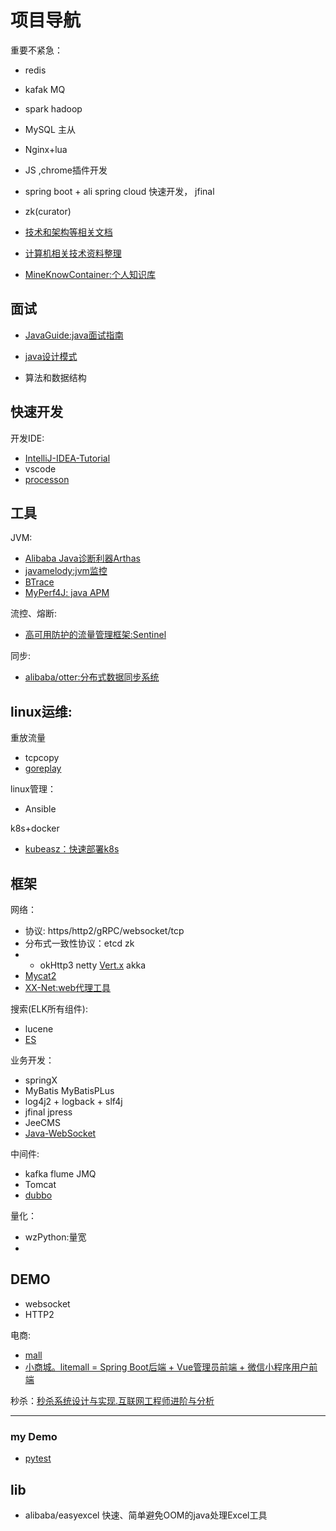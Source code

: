 # 项目导航

重要不紧急：
- redis
- kafak MQ
- spark hadoop
- MySQL 主从
- Nginx+lua
- JS ,chrome插件开发
- spring boot + ali spring cloud 快速开发， jfinal 
- zk(curator)


- [技术和架构等相关文档](https://github.com/xunchangguo/km)
- [计算机相关技术资料整理](https://github.com/EZLippi/practical-programming-books)
- [MineKnowContainer:个人知识库](https://github.com/Moonergfp/MineKnowContainer)

## 面试

- [JavaGuide:java面试指南](https://github.com/Snailclimb/JavaGuide )
- [java设计模式](https://github.com/iluwatar/java-design-patterns)

- 算法和数据结构

## 快速开发

开发IDE:
- [IntelliJ-IDEA-Tutorial](https://github.com/judasn/IntelliJ-IDEA-Tutorial)
- vscode
- [processon](https://www.processon.com)

## 工具
JVM:
- [Alibaba Java诊断利器Arthas](https://alibaba.github.io/arthas/)
- [javamelody:jvm监控](https://github.com/javamelody/javamelody)
- [BTrace](https://github.com/btraceio/btrace)
- [MyPerf4J: java APM](https://github.com/LinShunKang/MyPerf4J)

流控、熔断:
- [高可用防护的流量管理框架:Sentinel](https://github.com/alibaba/Sentinel)

同步:
- [alibaba/otter:分布式数据同步系统](https://github.com/alibaba/otter)

linux运维:
---

重放流量
- tcpcopy
- [goreplay](https://github.com/buger/goreplay)

linux管理：
- Ansible

k8s+docker
- [kubeasz：快速部署k8s](https://github.com/gjmzj/kubeasz)

## 框架

网络：
- 协议: https/http2/gRPC/websocket/tcp
- 分布式一致性协议：etcd zk
- - okHttp3 netty   [Vert.x](https://vertx.io/) akka  
- [Mycat2](https://github.com/MyCATApache/Mycat2)
- [XX-Net:web代理工具](https://github.com/XX-net/XX-Net)

搜索(ELK所有组件):
- lucene
- [ES](https://github.com/elastic/elasticsearch)

业务开发：
- springX
- MyBatis MyBatisPLus
- log4j2 + logback + slf4j
- jfinal  jpress
- JeeCMS
- [Java-WebSocket](https://github.com/TooTallNate/Java-WebSocket)

中间件:
- kafka flume  JMQ 
- Tomcat
- [dubbo](https://github.com/apache/incubator-dubbo)


量化：
- wzPython:量宽
- 



## DEMO

- websocket
- HTTP2

电商: 
- [mall](https://github.com/macrozheng/mall)
- [小商城。litemall = Spring Boot后端 + Vue管理员前端 + 微信小程序用户前端](https://github.com/linlinjava/litemall)

秒杀：[秒杀系统设计与实现.互联网工程师进阶与分析](https://github.com/qiurunze123/miaosha)

--- 

### my Demo
- [pytest](https://gitee.com/sshling/pytest#domain)



##  lib
- alibaba/easyexcel  快速、简单避免OOM的java处理Excel工具
